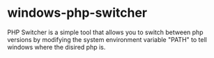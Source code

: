 # windows-php-switcher
PHP Switcher is a simple tool that allows you to switch between php versions by modifying the system environment variable "PATH" to tell windows where the disired php is.
